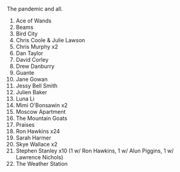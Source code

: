 The pandemic and all.

1. Ace of Wands
1. Beams
1. Bird City
1. Chris Coole & Julie Lawson
1. Chris Murphy x2
1. Dan Taylor
1. David Corley
1. Drew Danburry
1. Guante
1. Jane Gowan
1. Jessy Bell Smith
1. Julien Baker
1. Luna Li
1. Mimi O'Bonsawin x2
1. Moscow Apartment
1. The Mountain Goats
1. Praises
1. Ron Hawkins x24
1. Sarah Harmer
1. Skye Wallace x2
1. Stephen Stanley x10 (1 w/ Ron Hawkins, 1 w/ Alun Piggins, 1 w/ Lawrence Nichols)
1. The Weather Station